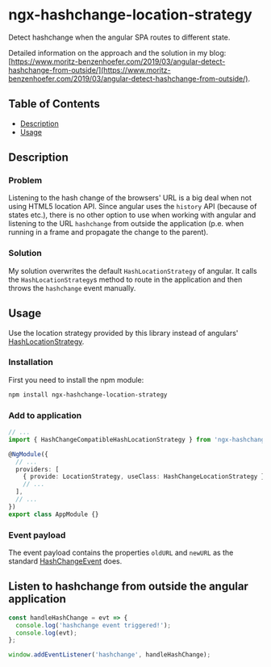 # ngx-hashchange-location-strategy

Detect hashchange when the angular SPA routes to different state.

Detailed information on the approach and the solution in my blog: [https://www.moritz-benzenhoefer.com/2019/03/angular-detect-hashchange-from-outside/](https://www.moritz-benzenhoefer.com/2019/03/angular-detect-hashchange-from-outside/).

## Table of Contents
* [Description](#description)
* [Usage](#usage)

## Description
### Problem
Listening to the hash change of the browsers' URL is a big deal when not using HTML5 location API. Since angular uses the `history` API (because of states etc.), there is no other option to use when working with angular and listening to the URL `hashchange` from outside the application (p.e. when running in a frame and propagate the change to the parent).

### Solution
My solution overwrites the default `HashLocationStrategy` of angular. It calls the `HashLocationStrategy`s method to route in the application and then throws the `hashchange` event manually.

## Usage
Use the location strategy provided by this library instead of angulars' [HashLocationStrategy](https://angular.io/api/common/HashLocationStrategy).


### Installation

First you need to install the npm module:

```sh
npm install ngx-hashchange-location-strategy
```

### Add to application

```ts
// ...
import { HashChangeCompatibleHashLocationStrategy } from 'ngx-hashchange-location-strategy';

@NgModule({
  // ...
  providers: [
    { provide: LocationStrategy, useClass: HashChangeLocationStrategy },
    // ...
  ],
  // ...
})
export class AppModule {}
```

### Event payload
The event payload contains the properties `oldURL` and `newURL` as the standard [HashChangeEvent](https://developer.mozilla.org/en-US/docs/Web/API/HashChangeEvent) does.

## Listen to hashchange from outside the angular application

```js
const handleHashChange = evt => {
  console.log('hashchange event triggered!');
  console.log(evt);
};

window.addEventListener('hashchange', handleHashChange);
```
